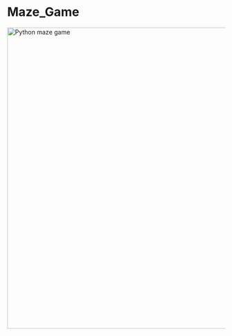 # Maze_Game
<img width="697" alt="Python maze game" src="https://github.com/n3w10n/Maze_Game/assets/142721450/8741dbef-b57b-47e2-bfe2-285e8470ae2b">
